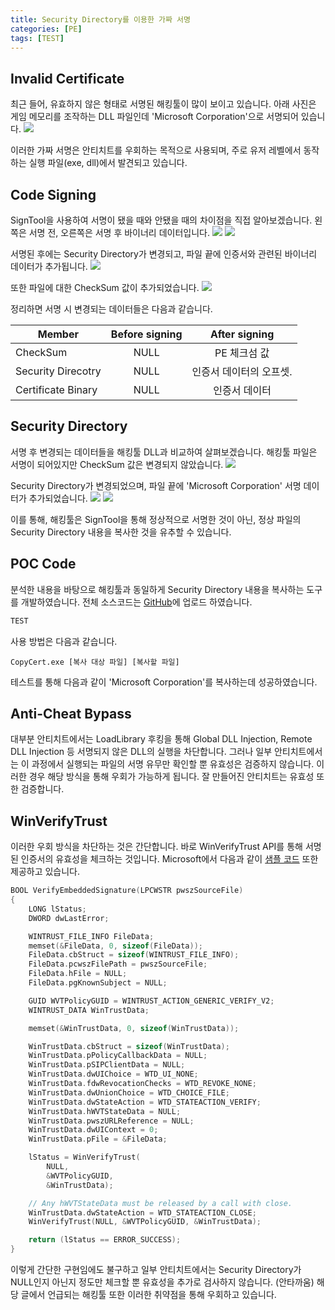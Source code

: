 ```yaml
---
title: Security Directory를 이용한 가짜 서명
categories: [PE]
tags: [TEST]
---
```


## Invalid Certificate
최근 들어, 유효하지 않은 형태로 서명된 해킹툴이 많이 보이고 있습니다. 아래 사진은 게임 메모리를 조작하는 DLL 파일인데 'Microsoft Corporation'으로 서명되어 있습니다.
![](/assets/posts/images/2023-11-01-TEST/1.png)

이러한 가짜 서명은 안티치트를 우회하는 목적으로 사용되며, 주로 유저 레벨에서 동작하는 실행 파일(exe, dll)에서 발견되고 있습니다. 

## Code Signing
SignTool을 사용하여 서명이 됐을 때와 안됐을 때의 차이점을 직접 알아보겠습니다. 왼쪽은 서명 전, 오른쪽은 서명 후 바이너리 데이터입니다.
![](/assets/posts/images/2023-11-01-TEST/2.png)
![](/assets/posts/images/2023-11-01-TEST/3.png)

서명된 후에는 Security Directory가 변경되고, 파일 끝에 인증서와 관련된 바이너리 데이터가 추가됩니다.
![](/assets/posts/images/2023-11-01-TEST/4.png)

또한 파일에 대한 CheckSum 값이 추가되었습니다.
![](/assets/posts/images/2023-11-01-TEST/5.png)

정리하면 서명 시 변경되는 데이터들은 다음과 같습니다.

| Member              | Before signing    | After signing         |
|---------------------|:-----------------:|:---------------------:|
| CheckSum            | NULL              | PE 체크섬 값           |
| Security Direcotry  | NULL              | 인증서 데이터의 오프셋. |
| Certificate Binary  | NULL              | 인증서 데이터          |

## Security Directory
서명 후 변경되는 데이터들을 해킹툴 DLL과 비교하여 살펴보겠습니다. 해킹툴 파일은 서명이 되어있지만 CheckSum 값은 변경되지 않았습니다.
![](/assets/posts/images/2023-11-01-TEST/6.png)

Security Directory가 변경되었으며, 파일 끝에 'Microsoft Corporation' 서명 데이터가 추가되었습니다.
![](/assets/posts/images/2023-11-01-TEST/7.png)
![](/assets/posts/images/2023-11-01-TEST/8.png)

이를 통해, 해킹툴은 SignTool을 통해 정상적으로 서명한 것이 아닌, 정상 파일의 Security Directory 내용을 복사한 것을 유추할 수 있습니다.

## POC Code
분석한 내용을 바탕으로 해킹툴과 동일하게 Security Directory 내용을 복사하는 도구를 개발하였습니다. 전체 소스코드는 [GitHub](https://github.com/)에 업로드 하였습니다.
```cpp
TEST
```

사용 방법은 다음과 같습니다.
```
CopyCert.exe [복사 대상 파일] [복사할 파일]
```

테스트를 통해 다음과 같이 'Microsoft Corporation'를 복사하는데 성공하였습니다.

## Anti-Cheat Bypass
대부분 안티치트에서는 LoadLibrary 후킹을 통해 Global DLL Injection, Remote DLL Injection 등 서명되지 않은 DLL의 실행을 차단합니다. 그러나 일부 안티치트에서는 이 과정에서 실행되는 파일의 서명 유무만 확인할 뿐 유효성은 검증하지 않습니다. 이러한 경우 해당 방식을 통해 우회가 가능하게 됩니다. 잘 만들어진 안티치트는 유효성 또한 검증합니다.

## WinVerifyTrust
이러한 우회 방식을 차단하는 것은 간단합니다. 바로 WinVerifyTrust API를 통해 서명된 인증서의 유효성을 체크하는 것입니다. Microsoft에서 다음과 같이 [샘플 코드](https://learn.microsoft.com/ko-kr/windows/win32/seccrypto/example-c-program--verifying-the-signature-of-a-pe-file) 또한 제공하고 있습니다. 
```cpp
BOOL VerifyEmbeddedSignature(LPCWSTR pwszSourceFile)
{
    LONG lStatus;
    DWORD dwLastError;

    WINTRUST_FILE_INFO FileData;
    memset(&FileData, 0, sizeof(FileData));
    FileData.cbStruct = sizeof(WINTRUST_FILE_INFO);
    FileData.pcwszFilePath = pwszSourceFile;
    FileData.hFile = NULL;
    FileData.pgKnownSubject = NULL;

    GUID WVTPolicyGUID = WINTRUST_ACTION_GENERIC_VERIFY_V2;
    WINTRUST_DATA WinTrustData;

    memset(&WinTrustData, 0, sizeof(WinTrustData));

    WinTrustData.cbStruct = sizeof(WinTrustData);
    WinTrustData.pPolicyCallbackData = NULL;
    WinTrustData.pSIPClientData = NULL;
    WinTrustData.dwUIChoice = WTD_UI_NONE;
    WinTrustData.fdwRevocationChecks = WTD_REVOKE_NONE; 
    WinTrustData.dwUnionChoice = WTD_CHOICE_FILE;
    WinTrustData.dwStateAction = WTD_STATEACTION_VERIFY;
    WinTrustData.hWVTStateData = NULL;
    WinTrustData.pwszURLReference = NULL;
    WinTrustData.dwUIContext = 0;
    WinTrustData.pFile = &FileData;

    lStatus = WinVerifyTrust(
        NULL,
        &WVTPolicyGUID,
        &WinTrustData);

    // Any hWVTStateData must be released by a call with close.
    WinTrustData.dwStateAction = WTD_STATEACTION_CLOSE;
    WinVerifyTrust(NULL, &WVTPolicyGUID, &WinTrustData);

    return (lStatus == ERROR_SUCCESS);
}
```

이렇게 간단한 구현임에도 불구하고 일부 안티치트에서는 Security Directory가 NULL인지 아닌지 정도만 체크할 뿐 유효성을 추가로 검사하지 않습니다. (안타까움) 해당 글에서 언급되는 해킹툴 또한 이러한 취약점을 통해 우회하고 있습니다.